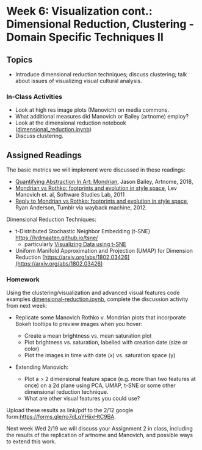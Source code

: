 # Week 6: Visualization cont.: Dimensional Reduction, Clustering - Domain Specific Techniques II

## Topics

* Introduce dimensional reduction techniques; discuss clustering; talk about issues of visualizing visual cultural analysis.

### In-Class Activities

* Look at high res image plots (Manovich) on media commons.
* What additional measures did Manovich or Bailey (artnome) employ?
* Look at the dimensional reduction notebook ([dimensional_reduction.ipynb](notebooks/dimensional_reduction.ipynb))
* Discuss clustering.

## Assigned Readings

The basic metrics we will implement were discussed in these readings:
* [Quantifying Abstraction In Art: Mondrian](https://www.artnome.com/news/2018/4/11/quantifying-modrian-journey-to-abstraction), Jason Bailey, Artnome, 2018,  
* [Mondrian vs Rothko: footprints and evolution in style space](http://lab.softwarestudies.com/2011/06/mondrian-vs-rothko-footprints-and.html), Lev Manovich et. al, Software Studies Lab, 2011
* [Reply to Mondrian vs Rothko: footprints and evolution in style space](https://web.archive.org/web/20120717071426/http://iwasnteventhere.tumblr.com/post/7882377942/reply-to-mondrian-vs-rothko-footprints-and-evolution), Ryan Anderson, Tumblr via wayback machine, 2012.

Dimensional Reduction Techniques: 
- t-Distributed Stochastic Neighbor Embedding (t-SNE) https://lvdmaaten.github.io/tsne/
  - particularly [Visualizing Data using t-SNE](https://lvdmaaten.github.io/publications/papers/JMLR_2008.pdf)
- Uniform Manifold Approximation and Projection (UMAP) for Dimension Reduction [https://arxiv.org/abs/1802.03426](https://arxiv.org/abs/1802.03426)

### Homework

Using the clustering/visualization and advanced visual features code examples [dimensional-reduction.ipynb](notebooks/dimensional-reduction.ipynb), complete the discussion activity from next week:

* Replicate some Manovich Rothko v. Mondrian plots that incorporate Bokeh tooltips to preview images when you hover: 
  * Create a mean brightness vs. mean saturation plot
  * Plot brightness vs. saturation, labelled with creation date (size or color)
  * Plot the images in time with date (x) vs. saturation space (y)

* Extending Manovich: 
  * Plot a > 2 dimensional feature space (e.g. more than two features at once) on a 2d plane using PCA, UMAP, t-SNE or some other dimensional reduction technique. 
  * What are other visual features you could use?

Upload these results as link/pdf to the 2/12 google form:https://forms.gle/ro7dLqYHjixHtC9BA.

Next week Wed 2/19 we will discuss your Assignment 2 in class, including the results of the replication of artnome and Manovich, and possible ways to extend this work.

